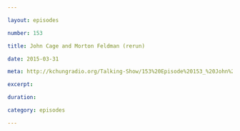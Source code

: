 ```yaml
---

layout: episodes

number: 153

title: John Cage and Morton Feldman (rerun)

date: 2015-03-31

meta: http://kchungradio.org/Talking-Show/153%20Episode%20153_%20John%20Cage%20and%20Morton%20Feldman%20(rerun).mp3

excerpt: 

duration: 

category: episodes

---
```


